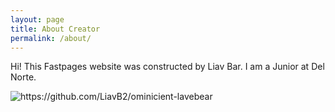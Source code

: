 ```yaml
---
layout: page
title: About Creator
permalink: /about/
---
```


Hi! This Fastpages website was constructed by Liav Bar. I am a Junior at Del Norte. 

![]({{site.baseurl}}/images/lavebear.png "https://github.com/LiavB2/ominicient-lavebear") 



